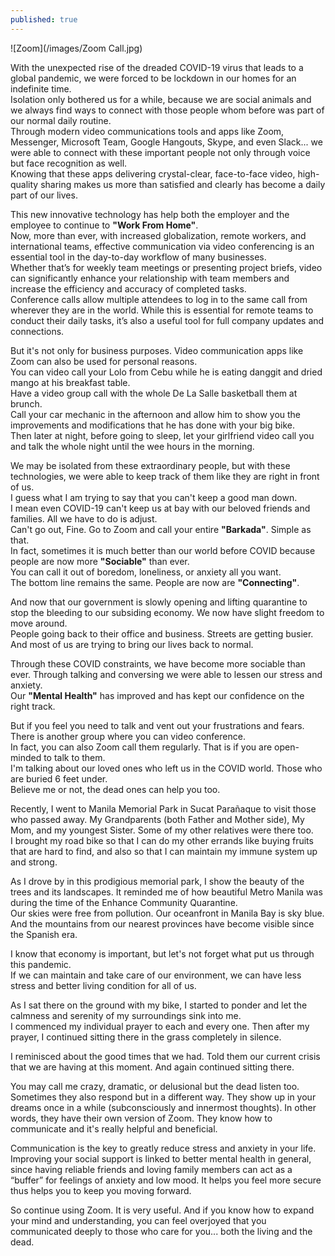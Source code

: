 ```yaml
---
published: true
---
```

![Zoom](/images/Zoom Call.jpg)

With the unexpected rise of the dreaded COVID-19 virus that leads to a global pandemic, we were forced to be lockdown in our homes for an indefinite time.   
Isolation only bothered us for a while, because we are social animals and we always find ways to connect with those people whom before was part of our normal daily routine.   
Through modern video communications tools and apps like Zoom, Messenger, Microsoft Team, Google Hangouts, Skype, and even Slack... we were able to connect with these important people not only through voice but face recognition as well.   
Knowing that these apps delivering crystal-clear, face-to-face video, high-quality sharing makes us more than satisfied and clearly has become a daily part of our lives. 

This new innovative technology has help both the employer and the employee to continue to **"Work From Home"**.   
Now, more than ever, with increased globalization, remote workers, and international teams, effective communication via video conferencing is an essential tool in the day-to-day workflow of many businesses.   
Whether that’s for weekly team meetings or presenting project briefs, video can significantly enhance your relationship with team members and increase the efficiency and accuracy of completed tasks.   
Conference calls allow multiple attendees to log in to the same call from wherever they are in the world. While this is essential for remote teams to conduct their daily tasks, it’s also a useful tool for full company updates and connections. 

But it's not only for business purposes. Video communication apps like Zoom can also be used for personal reasons.   
You can video call your Lolo from Cebu while he is eating danggit and dried mango at his breakfast table.   
Have a video group call with the whole De La Salle basketball them at brunch.   
Call your car mechanic in the afternoon and allow him to show you the improvements and modifications that he has done with your big bike.   
Then later at night, before going to sleep, let your girlfriend video call you and talk the whole night until the wee hours in the morning. 

We may be isolated from these extraordinary people, but with these technologies, we were able to keep track of them like they are right in front of us.   
I guess what I am trying to say that you can't keep a good man down.   
I mean even COVID-19 can't keep us at bay with our beloved friends and families. All we have to do is adjust.   
Can't go out, Fine. Go to Zoom and call your entire **"Barkada"**. Simple as that.   
In fact, sometimes it is much better than our world before COVID because people are now more **"Sociable"** than ever.   
You can call it out of boredom, loneliness, or anxiety all you want.   
The bottom line remains the same. People are now are **"Connecting"**.

And now that our government is slowly opening and lifting quarantine to stop the bleeding to our subsiding economy. We now have slight freedom to move around.   
People going back to their office and business. Streets are getting busier.   
And most of us are trying to bring our lives back to normal.

Through these COVID constraints, we have become more sociable than ever. Through talking and conversing we were able to lessen our stress and anxiety.   
Our **"Mental Health"** has improved and has kept our confidence on the right track. 

But if you feel you need to talk and vent out your frustrations and fears. There is another group where you can video conference.   
In fact, you can also Zoom call them regularly. That is if you are open-minded to talk to them.   
I'm talking about our loved ones who left us in the COVID world. Those who are buried 6 feet under.   
Believe me or not, the dead ones can help you too.

Recently, I went to Manila Memorial Park in Sucat Parañaque to visit those who passed away. 
My Grandparents (both Father and Mother side), My Mom, and my youngest Sister. Some of my other relatives were there too.   
I brought my road bike so that I can do my other errands like buying fruits that are hard to find, and also so that I can maintain my immune system up and strong. 

As I drove by in this prodigious memorial park, I show the beauty of the trees and its landscapes. It reminded me of how beautiful Metro Manila was during the time of the Enhance Community Quarantine.   
Our skies were free from pollution. Our oceanfront in Manila Bay is sky blue. And the mountains from our nearest provinces have become visible since the Spanish era.

I know that economy is important, but let's not forget what put us through this pandemic.   
If we can maintain and take care of our environment, we can have less stress and better living condition for all of us. 

As I sat there on the ground with my bike, I started to ponder and let the calmness and serenity of my surroundings sink into me.   
I commenced my individual prayer to each and every one.  Then after my prayer, I continued sitting there in the grass completely in silence. 

I reminisced about the good times that we had. Told them our current crisis that we are having at this moment. And again continued sitting there. 

You may call me crazy, dramatic, or delusional but the dead listen too. Sometimes they also respond but in a different way. They show up in your dreams once in a while (subconsciously and innermost thoughts). 
In other words, they have their own version of Zoom. They know how to communicate and it's really helpful and beneficial.

Communication is the key to greatly reduce stress and anxiety in your life. Improving your social support is linked to better mental health in general, since having reliable friends and loving family members can act as a “buffer” for feelings of anxiety and low mood.
It helps you feel more secure thus helps you to keep you moving forward.

So continue using Zoom. It is very useful. 
And if you know how to expand your mind and understanding, you can feel overjoyed that you communicated deeply to those who care for you... both the living and the dead.